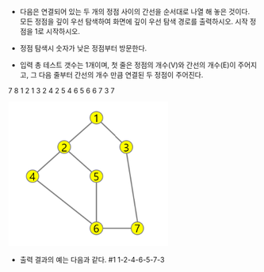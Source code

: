 * 다음은 연결되어 있는 두 개의 정점 사이의 간선을 순서대로 나열 해 놓은 것이다. 모든 정점을 깊이 우선 탐색하여 화면에 깊이 우선 탐색 경로를 출력하시오. 시작 정점을 1로 시작하시오.
* 정점 탐색시 숫자가 낮은 정점부터 방문한다.

* 입력
총 테스트 갯수는 1개이며,
첫 줄은 정점의 개수(V)와 간선의 개수(E)이 주어지고,
그 다음 줄부터 간선의 개수 만큼 연결된 두 정점이 주어진다.

7 8
1 2 1 3 2 4 2 5 4 6 5 6 6 7 3 7

![alt text](image.png)

* 출력 결과의 예는 다음과 같다.
#1 1-2-4-6-5-7-3